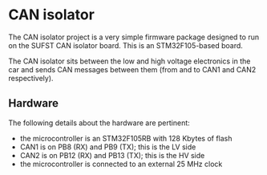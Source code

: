 # CAN isolator

The CAN isolator project is a very simple firmware package designed to run on the SUFST CAN isolator board. This is an STM32F105-based board.

The CAN isolator sits between the low and high voltage electronics in the car and sends CAN messages between them (from and to CAN1 and CAN2 respectively).

## Hardware

The following details about the hardware are pertinent:

- the microcontroller is an STM32F105RB with 128 Kbytes of flash
- CAN1 is on PB8 (RX) and PB9 (TX); this is the LV side
- CAN2 is on PB12 (RX) and PB13 (TX); this is the HV side
- the microcontroller is connected to an external 25 MHz clock

